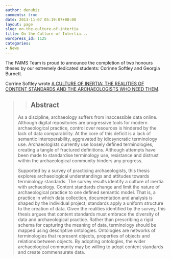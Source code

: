 ```yaml
---
author: denubis
comments: true
date: 2013-11-07 05:19:07+00:00
layout: page
slug: on-the-culture-of-intertia
title: On the Culture of Intertia...
wordpress_id: 1125
categories:
- News
---
```


The FAIMS Team is proud to announce the completion of two honours theses by our extremely dedicated students: Corinne Softley and Georgia Burnett.

Corrine Softley wrote [A CULTURE OF INERTIA: THE REALITIES OF CONTENT STANDARDS AND THE ARCHAEOLOGISTS WHO NEED THEM](https://fedarch.org/research/CorinneSoftley/CORINNE%20COMPLETE%20FINAL.pdf).

<!-- more -->

<blockquote>

>

> ## Abstract

>

>

As a discipline, archaeology suffers from inaccessible data online. Although digital repositories are progressive tools for modern archaeological practice, control over resources is hindered by the lack of data comparability. At the core of this deficit is a lack of semantic interoperability, aggravated by idiosyncratic terminology use. Archaeologists currently use loosely defined terminologies, creating a tangle of fractured definitions. Although attempts have been made to standardise terminology use, resistance and distrust within the archaeological community hinders any progress.

Supported by a survey of practicing archaeologists, this thesis explores archaeological understandings and attitudes towards terminology standards. The survey results identify a culture of inertia with archaeology. Content standards change and limit the nature of archaeological practice to one defined semantic model. That is, a practice in which data collection, documentation and analysis is shaped by the individual project; standards apply a uniform structure to the creation of data. Given the realities identified by the survey, this thesis argues that content standards must embrace the diversity of data and archaeological practice. Rather than prescribing a rigid schema for capturing the meaning of data, terminology should be mapped using descriptive ontologies. Ontologies are networks of terminologies that represent objects, properties of objects and relations between objects. By adopting ontologies, the wider archaeological community may be willing to adopt content standards and create commensurate data.</blockquote>
